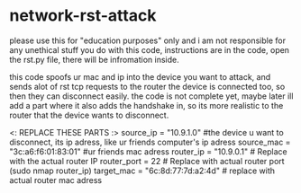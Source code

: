 # network-rst-attack
please use this for "education purposes" only and i am not responsible for any unethical stuff you do with this code, instructions are in the code, open the rst.py file, there will be infromation inside.


this code spoofs ur mac and ip into the device you want to attack, and sends alot of rst tcp requests to the router the device is connected too, so then they can disconnect easily.
the code is not complete yet, maybe later ill add a part where it also adds the handshake in, so its more realistic to the router that the device wants to disconnect.

<: REPLACE THESE PARTS :>
    source_ip = "10.9.1.0" #the device u want to disconnect, its ip adress, like ur friends computer's ip adress
    source_mac = "3c:a6:f6:01:83:01" #ur friends mac adress
    router_ip = "10.9.0.1"  # Replace with the actual router IP
    router_port = 22  # Replace with actual router port (sudo nmap router_ip)
    target_mac = "6c:8d:77:7d:a2:4d" # replace with actual router mac adress
